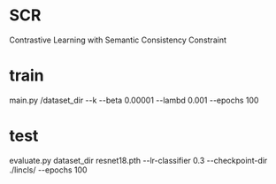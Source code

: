 # SCR
Contrastive Learning with Semantic Consistency Constraint

# train
main.py /dataset_dir --k --beta 0.00001 --lambd 0.001 --epochs 100

# test
evaluate.py dataset_dir resnet18.pth --lr-classifier 0.3 --checkpoint-dir ./lincls/ --epochs 100
